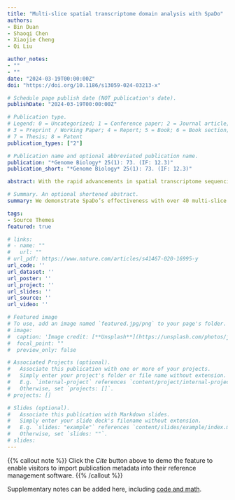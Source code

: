 ```yaml
---
title: "Multi-slice spatial transcriptome domain analysis with SpaDo"
authors:
- Bin Duan
- Shaoqi Chen
- Xiaojie Cheng
- Qi Liu

author_notes:
- ""
- ""
date: "2024-03-19T00:00:00Z"
doi: "https://doi.org/10.1186/s13059-024-03213-x"

# Schedule page publish date (NOT publication's date).
publishDate: "2024-03-19T00:00:00Z"

# Publication type.
# Legend: 0 = Uncategorized; 1 = Conference paper; 2 = Journal article;
# 3 = Preprint / Working Paper; 4 = Report; 5 = Book; 6 = Book section;
# 7 = Thesis; 8 = Patent
publication_types: ["2"]

# Publication name and optional abbreviated publication name.
publication: "*Genome Biology* 25(1): 73. (IF: 12.3)"
publication_short: "*Genome Biology* 25(1): 73. (IF: 12.3)"

abstract: With the rapid advancements in spatial transcriptome sequencing, multiple tissue slices are now available, enabling the integration and interpretation of spatial cellular landscapes. Herein, we introduce SpaDo, a tool for multi-slice spatial domain analysis, including modules for multi-slice spatial domain detection, reference-based annotation, and multiple slice clustering at both single-cell and spot resolutions. 

# Summary. An optional shortened abstract.
summary: We demonstrate SpaDo’s effectiveness with over 40 multi-slice spatial transcriptome datasets from 7 sequencing platforms. Our findings highlight SpaDo’s potential to reveal novel biological insights in multi-slice spatial transcriptomes.

tags:
- Source Themes
featured: true

# links:
# - name: ""
#   url: ""
# url_pdf: https://www.nature.com/articles/s41467-020-16995-y
url_code: ''
url_dataset: ''
url_poster: ''
url_project: ''
url_slides: ''
url_source: ''
url_video: ''

# Featured image
# To use, add an image named `featured.jpg/png` to your page's folder. 
# image:
#  caption: 'Image credit: [**Unsplash**](https://unsplash.com/photos/jdD8gXaTZsc)'
#  focal_point: ""
#  preview_only: false

# Associated Projects (optional).
#   Associate this publication with one or more of your projects.
#   Simply enter your project's folder or file name without extension.
#   E.g. `internal-project` references `content/project/internal-project/index.md`.
#   Otherwise, set `projects: []`.
# projects: []

# Slides (optional).
#   Associate this publication with Markdown slides.
#   Simply enter your slide deck's filename without extension.
#   E.g. `slides: "example"` references `content/slides/example/index.md`.
#   Otherwise, set `slides: ""`.
# slides:
---
```


{{% callout note %}}
Click the *Cite* button above to demo the feature to enable visitors to import publication metadata into their reference management software.
{{% /callout %}}

Supplementary notes can be added here, including [code and math](https://sourcethemes.com/academic/docs/writing-markdown-latex/).
